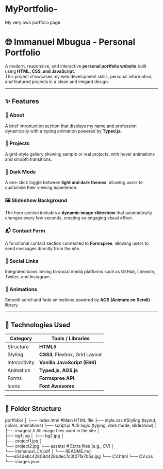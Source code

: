 # MyPortfolio-
My very own portfolio page 
# 🌐 Immanuel Mbugua - Personal Portfolio

A modern, responsive, and interactive **personal portfolio website** built using **HTML, CSS, and JavaScript**.  
This project showcases my web development skills, personal information, and featured projects in a clean and elegant design.

---

## ✨ Features

### 🧠 About
A brief introduction section that displays my name and profession dynamically with a typing animation powered by **Typed.js**.

### 💼 Projects
A grid-style gallery showing sample or real projects, with hover animations and smooth transitions.

### 🌙 Dark Mode
A one-click toggle between **light and dark themes**, allowing users to customize their viewing experience.

### 🖼️ Slideshow Background
The hero section includes a **dynamic image slideshow** that automatically changes every few seconds, creating an engaging visual effect.

### 📬 Contact Form
A functional contact section connected to **Formspree**, allowing users to send messages directly from the site.

### 🔗 Social Links
Integrated icons linking to social media platforms such as GitHub, LinkedIn, Twitter, and Instagram.

### 🎨 Animations
Smooth scroll and fade animations powered by **AOS (Animate on Scroll)** library.

---

## 🧩 Technologies Used

| Category | Tools / Libraries |
|-----------|-------------------|
| Structure | **HTML5** |
| Styling | **CSS3**, Flexbox, Grid Layout |
| Interactivity | **Vanilla JavaScript (ES6)** |
| Animation | **Typed.js**, **AOS.js** |
| Forms | **Formspree API** |
| Icons | **Font Awesome** |

---

## 📂 Folder Structure
portfolio/ │ 
├── index.html   #Main HTML file
├── style.css    #Styling (layout, colors, animations) 
├── script.js  #JS logic (typing, dark mode, slideshow) │
├── images/ # All image files used in the site │  
            ├── bg1.jpg │ 
            ├── bg2.jpg │  
            ├── project1.jpg │  
            └── project2.jpg 
├── assets/ # Extra files (e.g., CV) │   
    └── Immanuel_CV.pdf │ 
└── README.md 
└──a54debc42808d428bdec7c3f27fa7b5a.jpg
└── CV.html
└── CV.css
└── images.json
